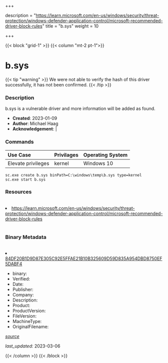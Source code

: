 +++

description = "https://learn.microsoft.com/en-us/windows/security/threat-protection/windows-defender-application-control/microsoft-recommended-driver-block-rules"
title = "b.sys"
weight = 10

+++


{{< block "grid-1" >}}
{{< column "mt-2 pt-1">}}




# b.sys 


{{< tip "warning" >}}
We were not able to verify the hash of this driver successfully, it has not been confirmed.
{{< /tip >}}




### Description


b.sys is a vulnerable driver and more information will be added as found.


- **Created**: 2023-01-09
- **Author**: Michael Haag
- **Acknowledgement**:  | [](https://twitter.com/)

### Commands

| Use Case | Privilages | Operating System | 
|:---- | ---- | ---- |
| Elevate privileges | kernel | Windows 10 |

```
sc.exe create b.sys binPath=C:\windows\temp\b.sys type=kernel
sc.exe start b.sys
```

### Resources
<br>


<li><a href=" https://learn.microsoft.com/en-us/windows/security/threat-protection/windows-defender-application-control/microsoft-recommended-driver-block-rules"> https://learn.microsoft.com/en-us/windows/security/threat-protection/windows-defender-application-control/microsoft-recommended-driver-block-rules</a></li>


<br>


### Binary Metadata
<br>



<li><a href="https://www.virustotal.com/gui/file/84DF20B1D9D87E305C92E5FFAE21B10B325609D59D835A954DBD8750EF5DABF4">84DF20B1D9D87E305C92E5FFAE21B10B325609D59D835A954DBD8750EF5DABF4</a></li>



- binary: 
- Verified: 
- Date: 
- Publisher: 
- Company: 
- Description: 
- Product: 
- ProductVersion: 
- FileVersion: 
- MachineType: 
- OriginalFilename: 

[*source*](https://github.com/magicsword-io/LOLDrivers/tree/main/yaml/b.sys.yml)

*last_updated:* 2023-03-06


{{< /column >}}
{{< /block >}}

